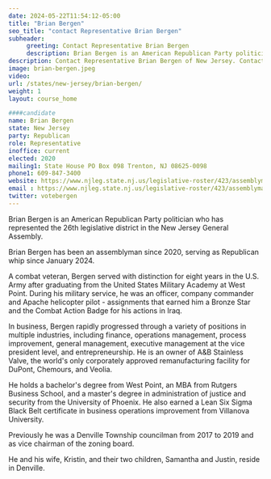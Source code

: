 ```yaml
---
date: 2024-05-22T11:54:12-05:00
title: "Brian Bergen"
seo_title: "contact Representative Brian Bergen"
subheader:
     greeting: Contact Representative Brian Bergen
     description: Brian Bergen is an American Republican Party politician who has represented the 26th legislative district in the New Jersey General Assembly.
description: Contact Representative Brian Bergen of New Jersey. Contact information for Brian Bergen includes email address, phone number, and mailing address.
image: brian-bergen.jpeg
video:
url: /states/new-jersey/brian-bergen/
weight: 1
layout: course_home

####candidate
name: Brian Bergen
state: New Jersey
party: Republican
role: Representative
inoffice: current
elected: 2020
mailing1: State House PO Box 098 Trenton, NJ 08625-0098
phone1: 609-847-3400
website: https://www.njleg.state.nj.us/legislative-roster/423/assemblyman-bergen/
email : https://www.njleg.state.nj.us/legislative-roster/423/assemblyman-bergen/
twitter: votebergen
---
```

Brian Bergen is an American Republican Party politician who has represented the 26th legislative district in the New Jersey General Assembly.

Brian Bergen has been an assemblyman since 2020, serving as Republican whip since January 2024.

A combat veteran, Bergen served with distinction for eight years in the U.S. Army after graduating from the United States Military Academy at West Point. During his military service, he was an officer, company commander and Apache helicopter pilot - assignments that earned him a Bronze Star and the Combat Action Badge for his actions in Iraq.

In business, Bergen rapidly progressed through a variety of positions in multiple industries, including finance, operations management, process improvement, general management, executive management at the vice president level, and entrepreneurship. He is an owner of A&B Stainless Valve, the world's only corporately approved remanufacturing facility for DuPont, Chemours, and Veolia.

He holds a bachelor's degree from West Point, an MBA from Rutgers Business School, and a master's degree in administration of justice and security from the University of Phoenix. He also earned a Lean Six Sigma Black Belt certificate in business operations improvement from Villanova University.

Previously he was a Denville Township councilman from 2017 to 2019 and as vice chairman of the zoning board.

He and his wife, Kristin, and their two children, Samantha and Justin, reside in Denville.
